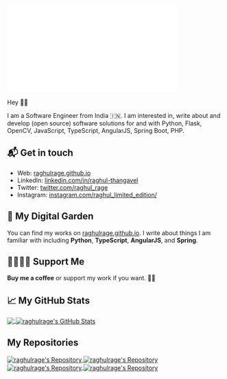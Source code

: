 <img src="HelloWorld.gif" width="400" height="200" />

Hey 👋🏻

I am a Software Engineer from India 🇮🇳. I am interested in, write about and develop (open source) software solutions for and with Python, Flask, OpenCV, JavaScript, TypeScript, AngularJS, Spring Boot, PHP.


## 📬 Get in touch

- Web: [raghulrage.github.io](https://raghulrage.github.io/)
- LinkedIn: [linkedin.com/in/raghul-thangavel](https://www.linkedin.com/in/raghul-thangavel-0b263b188/)
- Twitter: [twitter.com/raghul_rage](https://twitter.com/raghul_rage)
- Instagram: [instagram.com/raghul_limited_edition/](https://www.instagram.com/raghul_limited_edition/)


## 🌳 My Digital Garden

You can find my works on [raghulrage.github.io](https://raghulrage.github.io/). I write about things
I am familiar with including **Python**, **TypeScript**, **AngularJS**, and
**Spring**. 

## 🤜🏻🤛🏻 Support Me

**Buy me a coffee** or support my work if you want. 🙏🏻


## &#x1f4c8; My GitHub Stats

<a href="https://github.com/raghulrage">
  <img align="center" src="https://github-readme-stats.vercel.app/api/top-langs/?username=raghulrage&title_color=ffffff&text_color=c9cacc&icon_color=2bbc8a&bg_color=1d1f21" />
</a>

<a href="https://github.com/raghulrage">
  <img align="center" src="https://github-readme-stats.vercel.app/api?username=raghulrage&show_icons=true&line_height=27&count_private=true&theme=chartreuse-dark" alt="raghulrage's GitHub Stats" />
</a>


## My Repositories

<a href="https://github.com/raghulrage">
  <img align="center" src="https://github-readme-stats.vercel.app/api/pin/?username=raghulrage&repo=Face-Recognition&theme=chartreuse-dark" alt = "raghulrage's Repository">
</a>

<a href="https://github.com/raghulrage">
  <img align="center" src="https://github-readme-stats.vercel.app/api/pin/?username=raghulrage&repo=Python-programs&theme=chartreuse-dark" alt = "raghulrage's Repository">
</a>

<a href="https://github.com/raghulrage">
  <img align="center" src="https://github-readme-stats.vercel.app/api/pin/?username=raghulrage&repo=Car-Parking&theme=chartreuse-dark" alt = "raghulrage's Repository">
</a>

<a href="https://github.com/raghulrage">
  <img align="center" src="https://github-readme-stats.vercel.app/api/pin/?username=raghulrage&repo=Restaurant_billing_system&theme=chartreuse-dark" alt = "raghulrage's Repository">
</a>

